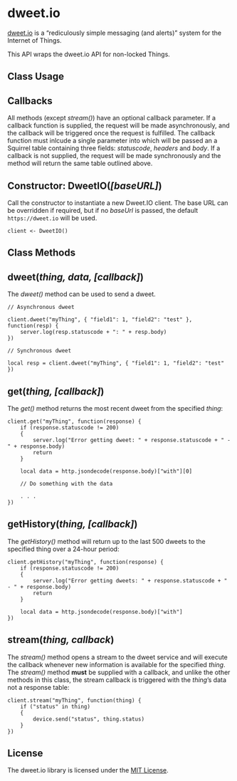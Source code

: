 # dweet.io
[dweet.io](http://dweet.io) is a “rediculously simple messaging (and alerts)” system for the Internet of Things.

This API wraps the dweet.io API for non-locked Things.

## Class Usage

## Callbacks

All methods (except *stream()*) have an optional callback parameter. If a callback function is supplied, the request will be made asynchronously, and the callback will be triggered once the request is fulfilled. The callback function must inlcude a single parameter into which will be passed an a Squirrel table containing three fields: *statuscode*, *headers* and *body*. If a callback is not supplied, the request will be made synchronously and the method will return the same table outlined above.

## Constructor: DweetIO(*[baseURL]*)

Call the constructor to instantiate a new Dweet.IO client. The base URL can be overridden if required, but if no *baseUrl* is passed, the default ```https://dweet.io``` will be used.

```squirrel
client <- DweetIO()
```

## Class Methods

## dweet(*thing, data, [callback]*)

The *dweet()* method can be used to send a dweet.

```sqiurrel
// Asynchronous dweet

client.dweet("myThing", { "field1": 1, "field2": "test" }, function(resp) {
    server.log(resp.statuscode + ": " + resp.body)
})

// Synchronous dweet

local resp = client.dweet("myThing", { "field1": 1, "field2": "test" })
```

## get(*thing, [callback]*)

The *get()* method returns the most recent dweet from the specified *thing*:

```squirrel
client.get("myThing", function(response) {
    if (response.statuscode != 200) 
    {
        server.log("Error getting dweet: " + response.statuscode + " - " + response.body)
        return
    }

    local data = http.jsondecode(response.body)["with"][0]
    
    // Do something with the data
    
    . . .
})
```

## getHistory(*thing, [callback]*)

The *getHistory()* method will return up to the last 500 dweets to the specified thing over a 24-hour period:

```squirrel
client.getHistory("myThing", function(response) {
    if (response.statuscode != 200) 
    {
        server.log("Error getting dweets: " + response.statuscode + " - " + response.body)
        return
    }

    local data = http.jsondecode(response.body)["with"]
})
```

## stream(*thing, callback*)

The *stream()* method opens a stream to the dweet service and will execute the callback whenever new information is available for the specified *thing*. The *stream()* method **must** be supplied with a callback, and unlike the other methods in this class, the stream callback is triggered with the *thing*’s data not a response table:

```squirrel
client.stream("myThing", function(thing) {
    if ("status" in thing) 
    {
        device.send("status", thing.status)
    }
})
```

## License

The dweet.io library is licensed under the [MIT License](./LICENSE).
